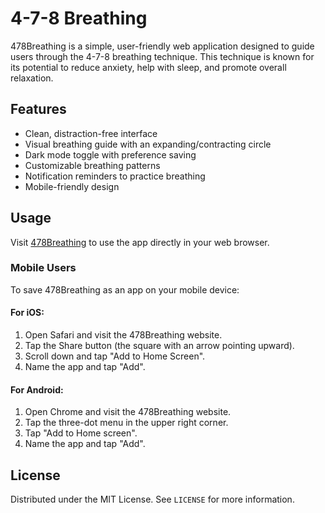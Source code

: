 # 4-7-8 Breathing

478Breathing is a simple, user-friendly web application designed to guide users through the 4-7-8 breathing technique. This technique is known for its potential to reduce anxiety, help with sleep, and promote overall relaxation.

## Features

- Clean, distraction-free interface
- Visual breathing guide with an expanding/contracting circle
- Dark mode toggle with preference saving
- Customizable breathing patterns
- Notification reminders to practice breathing
- Mobile-friendly design

## Usage

Visit [478Breathing](https://ewolfe093.github.io/478Breathing) to use the app directly in your web browser.

### Mobile Users

To save 478Breathing as an app on your mobile device:

#### For iOS:
1. Open Safari and visit the 478Breathing website.
2. Tap the Share button (the square with an arrow pointing upward).
3. Scroll down and tap "Add to Home Screen".
4. Name the app and tap "Add".

#### For Android:
1. Open Chrome and visit the 478Breathing website.
2. Tap the three-dot menu in the upper right corner.
3. Tap "Add to Home screen".
4. Name the app and tap "Add".

## License

Distributed under the MIT License. See `LICENSE` for more information.
